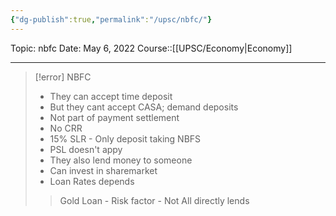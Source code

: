 ```yaml
---
{"dg-publish":true,"permalink":"/upsc/nbfc/"}
---
```


Topic: nbfc
Date: May 6, 2022
Course::[[UPSC/Economy\|Economy]]

---

>[!error] NBFC 
> - They can accept time deposit 
> - But they cant accept CASA; demand deposits 
> - Not part of payment settlement 
> - No CRR 
> - 15% SLR - Only deposit taking NBFS 
> - PSL doesn't appy 
> - They also lend money to someone 
> - Can invest in sharemarket 
> - Loan Rates depends
>>  Gold Loan - Risk factor 
>> 					- Not All directly lends






